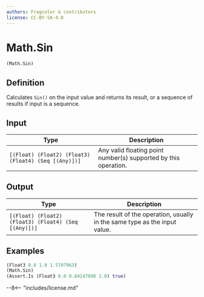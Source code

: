 ```yaml
---
authors: Fragcolor & contributors
license: CC-BY-SA-4.0
---
```



# Math.Sin

```clojure
(Math.Sin)
```


## Definition

Calculates `Sin()` on the input value and returns its result, or a sequence of results if input is a sequence.


## Input

| Type | Description |
|------|-------------|
| `[(Float) (Float2) (Float3) (Float4) (Seq [(Any)])]` | Any valid floating point number(s) supported by this operation. |


## Output

| Type | Description |
|------|-------------|
| `[(Float) (Float2) (Float3) (Float4) (Seq [(Any)])]` | The result of the operation, usually in the same type as the input value. |


## Examples

```clojure
(Float3 0.0 1.0 1.5707963)
(Math.Sin)
(Assert.Is (Float3 0.0 0.84147098 1.0) true)
```


--8<-- "includes/license.md"
